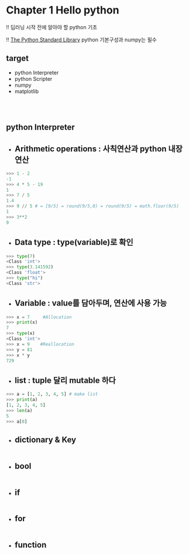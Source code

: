 # Chapter 1 Hello python

!! 딥러닝 시작 전에 알아야 할 python 기초

!! [The Python Standard Library](https://docs.python.org/3.5/library/index.html) python 기본구성과 numpy는 필수

##  target
- python Interpreter
- python Scripter
- numpy
- matplotlib

<br/>
<br/>

## python Interpreter
- ## Arithmetic operations : 사칙연산과 python 내장 연산

```python
>>> 1 - 2
-1
>>> 4 * 5 - 19
1
>>> 7 / 5
1.4
>>> 9 // 5 # = [9/5] = round(9/5,0) = round(9/5) = math.floor(9/5)
1
>>> 3**2
9
```
- ## Data type : type(variable)로 확인

```python
>>> type(7)
<Class 'int'>
>>> type(3.141592)
<Class 'float'>
>>> type("hi")
<Class 'str'>
```
- ## Variable : value를 담아두며, 연산에 사용 가능
```python
>>> x = 7     #Allocation
>>> print(x)
7
>>> type(x)
<Class 'int'>
>>> x = 9    #Reallocation
>>> y = 81
>>> x * y
729   
```
- ## list :  tuple 달리 mutable 하다
```python
>>> a = [1, 2, 3, 4, 5] # make list
>>> print(a) 
[1, 2, 3, 4, 5]
>>> len(a)
5
>>> a[0]

```
- ## dictionary & Key
```python

```
- ## bool
```python

```
- ## if
```python

```
- ## for
```python

```
- ## function
```python

```